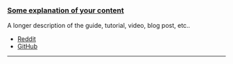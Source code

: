 <h3 id="guide-your-content">
  <a href="#guide-your-content">
    <span class="icon-text">
      <span class="icon">
        <i class="fa-solid fa-lightbulb"></i>
      </span>
      <span>Some explanation of your content</span>
    </span>
  </a>
</h3>

A longer description of the guide, tutorial, video, blog post, etc..

- [Reddit](https://link-to-the-reddit-post)
- [GitHub](https://link-to-the-github-project)

---
